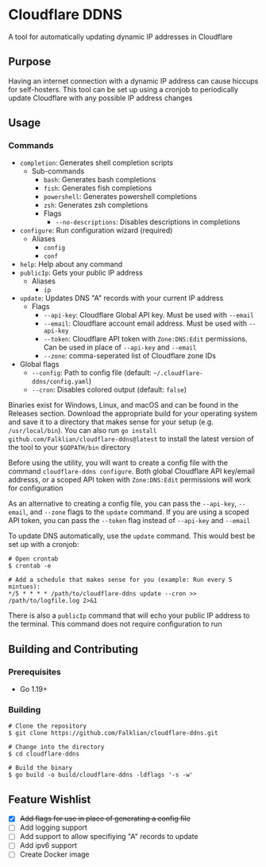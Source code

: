 # Cloudflare DDNS

A tool for automatically updating dynamic IP addresses in Cloudflare

## Purpose

Having an internet connection with a dynamic IP address can cause hiccups for self-hosters. This tool can be set up using a cronjob to periodically update Cloudflare with any possible IP address changes

## Usage

### Commands

- `completion`: Generates shell completion scripts
  - Sub-commands
    - `bash`: Generates bash completions
    - `fish`: Generates fish completions
    - `powershell`: Generates powershell completions
    - `zsh`: Generates zsh completions
    - Flags
      - `--no-descriptions`: Disables descriptions in completions
- `configure`: Run configuration wizard (required)
  - Aliases
    - `config`
    - `conf`
- `help`: Help about any command
- `publicIp`: Gets your public IP address
  - Aliases
    - `ip`
- `update`: Updates DNS "A" records with your current IP address
  - Flags
    - `--api-key`: Cloudflare Global API key. Must be used with `--email`
    - `--email`: Cloudflare account email address. Must be used with `--api-key`
    - `--token`: Cloudflare API token with `Zone:DNS:Edit` permissions. Can be used in place of `--api-key` and `--email`
    - `--zone`: comma-seperated list of Cloudflare zone IDs
- Global flags
  - `--config`: Path to config file (default: `~/.cloudflare-ddns/config.yaml`)
  - `--cron`: Disables colored output (default: `false`)

Binaries exist for Windows, Linux, and macOS and can be found in the Releases section. Download the appropriate build for your operating system and save it to a directory that makes sense for your setup (e.g. `/usr/local/bin`). You can also run `go install github.com/Falklian/cloudflare-ddns@latest` to install the latest version of the tool to your `$GOPATH/bin` directory

Before using the utility, you will want to create a config file with the command `cloudflare-ddns configure`. Both global Cloudflare API key/email addresss, or a scoped API token with `Zone:DNS:Edit` permissions will work for configuration

As an alternative to creating a config file, you can pass the `--api-key`, `--email`, and `--zone` flags to the `update` command. If you are using a scoped API token, you can pass the `--token` flag instead of `--api-key` and `--email`

To update DNS automatically, use the `update` command. This would best be set up with a cronjob:

```shell
# Open crontab
$ crontab -e

# Add a schedule that makes sense for you (example: Run every 5 mintues):
*/5 * * * * /path/to/cloudflare-ddns update --cron >> /path/to/logfile.log 2>&1
```

There is also a `publicIp` command that will echo your public IP address to the terminal. This command does not require configuration to run

## Building and Contributing

### Prerequisites

- Go 1.19+

### Building

```shell
# Clone the repository
$ git clone https://github.com/Falklian/cloudflare-ddns.git

# Change into the directory
$ cd cloudflare-ddns

# Build the binary
$ go build -o build/cloudflare-ddns -ldflags '-s -w'
```

## Feature Wishlist

- [x] ~~Add flags for use in place of generating a config file~~
- [ ] Add logging support
- [ ] Add support to allow specifiying "A" records to update
- [ ] Add ipv6 support
- [ ] Create Docker image
